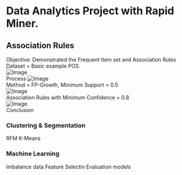 # Data Analytics Project with Rapid Miner.



## Association Rules
Objective: Demonstrated the Frequent Item set and Association Rules<br />
Dataset = Basic example POS.<br />
![Image](https://github.com/Pakkawatk/portfolio/blob/gh-pages/img/rap_asso1.PNG?raw=true)<br />
Process
![Image](https://github.com/Pakkawatk/portfolio/blob/gh-pages/img/rap_asso2.PNG?raw=true)<br />
Method  = FP-Growth, Minimum Support = 0.5<br />
![Image](https://github.com/Pakkawatk/portfolio/blob/gh-pages/img/rap_asso3.PNG?raw=true)<br />
Association Rules with Minimum Confidence = 0.8<br />
![Image](https://github.com/Pakkawatk/portfolio/blob/gh-pages/img/rap_asso4.PNG?raw=true)<br />
Conclusion


### Clustering & Segmentation
RFM
K-Means

### Machine Learning

Imbalance data
Feature Selectin
Evaluation models
